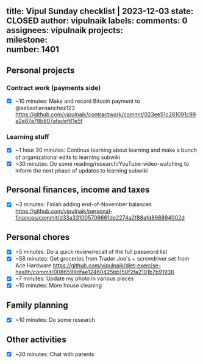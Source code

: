 title:	Vipul Sunday checklist | 2023-12-03
state:	CLOSED
author:	vipulnaik
labels:	
comments:	0
assignees:	vipulnaik
projects:	
milestone:	
number:	1401
--
## Personal projects

### Contract work (payments side)

- [x] ~10 minutes: Make and record Bitcoin payment to @sebastiansanchez123 https://github.com/vipulnaik/contractwork/commit/023ee51c281091c99a2e87a78b607afadef61e5f

### Learning stuff

- [x] ~1 hour 30 minutes: Continue learning about learning and make a bunch of organizational edits to learning subwiki
- [x] ~30 minutes: Do some reading/research/YouTube-video-watching to inform the next phase of updates to learning subwiki 

## Personal finances, income and taxes

- [x] ~3 minutes: Finish adding end-of-November balances https://github.com/vipulnaik/personal-finances/commit/d33a331005709661de2274a2f88afd898894002d

## Personal chores

- [x] ~5 minutes: Do a quick review/recall of the full password list
- [x] ~58 minutes: Get groceries from Trader Joe's + screwdriver set from Ace Hardware https://github.com/vipulnaik/diet-exercise-health/commit/0086599dfae12460425bb150f2fa2101b7b91936
- [x] ~7 minutes: Update my photo in various places
- [x] ~10 minutes: More house cleaning 

## Family planning

- [x] ~10 minutes: Do some research

## Other activities

- [x] ~20 minutes: Chat with parents 
